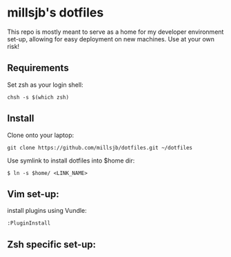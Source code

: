 millsjb's dotfiles
===================

This repo is mostly meant to serve as a home for my developer environment set-up, allowing for easy deployment on new machines. Use at your own risk!

Requirements
------------

Set zsh as your login shell:

    chsh -s $(which zsh)

Install
-------

Clone onto your laptop:

    git clone https://github.com/millsjb/dotfiles.git ~/dotfiles

Use symlink to install dotfiles into $home dir:

    $ ln -s $home/ <LINK_NAME>

Vim set-up:
----------------------------

install plugins using Vundle:

    :PluginInstall
    
Zsh specific set-up:
----------------------------

